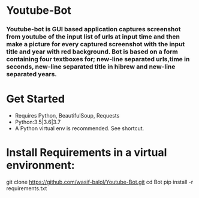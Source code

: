 # Youtube-Bot
<h3> Youtube-bot is GUI based application captures screenshot from youtube of the input list of urls at input time and then make a picture for every captured screenshot with the input title and year with red background. Bot is based on a form containing four textboxes for; new-line separated urls,time in seconds, new-line separated title in hibrew and new-line separated years. 


# Get Started
<ul>
  <li>Requires Python, BeautifulSoup, Requests</li>
  <li>Python:3.5|3.6|3.7</li>
  <li>A Python virtual env is recommended. See shortcut.</li>
  </ul>

# Install Requirements in a virtual environment:

git clone https://github.com/wasif-balol/Youtube-Bot.git
cd Bot
pip install -r requirements.txt
